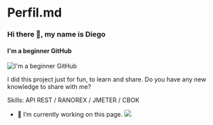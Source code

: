 # Perfil.md


### Hi there 👋, my name is Diego
#### I'm a beginner GitHub
![I'm a beginner GitHub](https://github.com/saadeghi/saadeghi/blob/master/dino.gif)

I did this project just for fun, to learn and share.
Do you have any new knowledge to share with me?

Skills: API REST / RANOREX / JMETER / CBOK

- 🔭 I’m currently working on this page. 
![](https://github.githubassets.com/images/mona-loading-default.gif)




